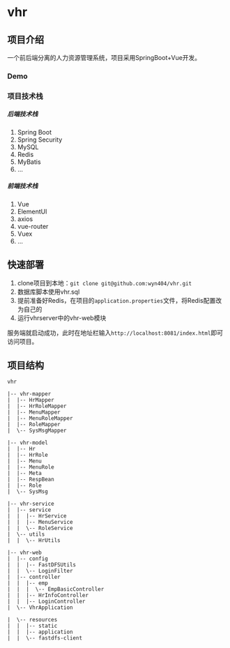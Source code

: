# vhr

## 项目介绍

一个前后端分离的人力资源管理系统，项目采用SpringBoot+Vue开发。

### Demo



### 项目技术栈

##### 后端技术栈

1. Spring Boot
2. Spring Security
3. MySQL
4. Redis
5. MyBatis
6. ...

##### 前端技术栈

1. Vue
2. ElementUl
3. axios
4. vue-router
5. Vuex
6. ...

## 快速部署

1. clone项目到本地：`git clone git@github.com:wyn404/vhr.git`
2. 数据库脚本使用vhr.sql
3. 提前准备好Redis，在项目的`application.properties`文件，将Redis配置改为自己的
4. 运行vhrserver中的vhr-web模块

服务端就启动成功，此时在地址栏输入`http://localhost:8081/index.html`即可访问项目。

## 项目结构

```
vhr

|-- vhr-mapper                      
|  |-- HrMapper
|  |-- HrRoleMapper            
|  |-- MenuMapper
|  |-- MenuRoleMapper
|  |-- RoleMapper
|  \-- SysMsgMapper 

|-- vhr-model             
|  |-- Hr
|  |-- HrRole
|  |-- Menu 
|  |-- MenuRole 
|  |-- Meta
|  |-- RespBean
|  |-- Role
|  \-- SysMsg

|-- vhr-service             
|  |-- service
|  |  |-- HrService 
|  |  |-- MenuService  
|  |  \-- RoleService 
|  \-- utils
|  |  \-- HrUtils

|-- vhr-web             
|  |-- config
|  |  |-- FastDFSUtils
|  |  \-- LoginFilter 
|  |-- controller
|  |  |-- emp
|  |  |  \-- EmpBasicController
|  |  |-- HrInfoController 
|  |  |-- LoginController 
|  \-- VhrApplication

|  \-- resources
|  |  |-- static   
|  |  |-- application 
|  |  \-- fastdfs-client
```


